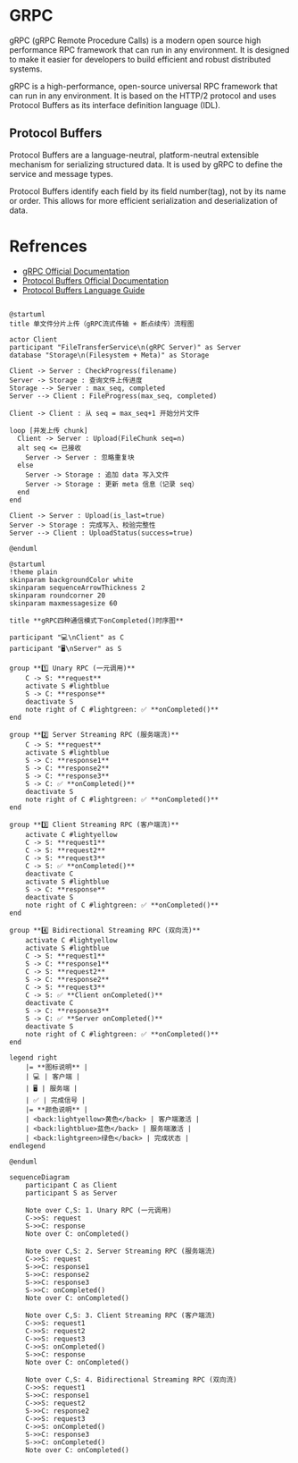 # GRPC
gRPC (gRPC Remote Procedure Calls) is a modern open source high performance RPC framework that can run in any environment. It is designed to make it easier for developers to build efficient and robust distributed systems.

gRPC is a high-performance, open-source universal RPC framework that can run in any environment. It is based on the HTTP/2 protocol and uses Protocol Buffers as its interface definition language (IDL).

## Protocol Buffers 
Protocol Buffers are a language-neutral, platform-neutral extensible mechanism for serializing structured data. It is used by gRPC to define the service and message types.

Protocol Buffers identify each field by its field number(tag), not by its name or order. This allows for more efficient serialization and deserialization of data.

# Refrences
- [gRPC Official Documentation](https://grpc.io/docs/)
- [Protocol Buffers Official Documentation](https://developers.google.com/protocol-buffers/docs/overview)
- [Protocol Buffers Language Guide](https://developers.google.com/protocol-buffers/docs/proto3)

```plantuml

@startuml
title 单文件分片上传（gRPC流式传输 + 断点续传）流程图

actor Client
participant "FileTransferService\n(gRPC Server)" as Server
database "Storage\n(Filesystem + Meta)" as Storage

Client -> Server : CheckProgress(filename)
Server -> Storage : 查询文件上传进度
Storage --> Server : max_seq, completed
Server --> Client : FileProgress(max_seq, completed)

Client -> Client : 从 seq = max_seq+1 开始分片文件

loop [并发上传 chunk]
  Client -> Server : Upload(FileChunk seq=n)
  alt seq <= 已接收
    Server -> Server : 忽略重复块
  else
    Server -> Storage : 追加 data 写入文件
    Server -> Storage : 更新 meta 信息（记录 seq）
  end
end

Client -> Server : Upload(is_last=true)
Server -> Storage : 完成写入、校验完整性
Server --> Client : UploadStatus(success=true)

@enduml

```

```plantuml
@startuml
!theme plain
skinparam backgroundColor white
skinparam sequenceArrowThickness 2
skinparam roundcorner 20
skinparam maxmessagesize 60

title **gRPC四种通信模式下onCompleted()时序图**

participant "💻\nClient" as C
participant "🖥️\nServer" as S

group **1️⃣ Unary RPC (一元调用)**
    C -> S: **request**
    activate S #lightblue
    S -> C: **response**
    deactivate S
    note right of C #lightgreen: ✅ **onCompleted()**
end

group **2️⃣ Server Streaming RPC (服务端流)**
    C -> S: **request**
    activate S #lightblue
    S -> C: **response1**
    S -> C: **response2**
    S -> C: **response3**
    S -> C: ✅ **onCompleted()**
    deactivate S
    note right of C #lightgreen: ✅ **onCompleted()**
end

group **3️⃣ Client Streaming RPC (客户端流)**
    activate C #lightyellow
    C -> S: **request1**
    C -> S: **request2**
    C -> S: **request3**
    C -> S: ✅ **onCompleted()**
    deactivate C
    activate S #lightblue
    S -> C: **response**
    deactivate S
    note right of C #lightgreen: ✅ **onCompleted()**
end

group **4️⃣ Bidirectional Streaming RPC (双向流)**
    activate C #lightyellow
    activate S #lightblue
    C -> S: **request1**
    S -> C: **response1**
    C -> S: **request2**
    S -> C: **response2**
    C -> S: **request3**
    C -> S: ✅ **Client onCompleted()**
    deactivate C
    S -> C: **response3**
    S -> C: ✅ **Server onCompleted()**
    deactivate S
    note right of C #lightgreen: ✅ **onCompleted()**
end

legend right
    |= **图标说明** |
    | 💻 | 客户端 |
    | 🖥️ | 服务端 |
    | ✅ | 完成信号 |
    |= **颜色说明** |
    | <back:lightyellow>黄色</back> | 客户端激活 |
    | <back:lightblue>蓝色</back> | 服务端激活 |
    | <back:lightgreen>绿色</back> | 完成状态 |
endlegend

@enduml

```

```mermaid
sequenceDiagram
    participant C as Client
    participant S as Server

    Note over C,S: 1. Unary RPC (一元调用)
    C->>S: request
    S->>C: response
    Note over C: onCompleted()

    Note over C,S: 2. Server Streaming RPC (服务端流)
    C->>S: request
    S->>C: response1
    S->>C: response2
    S->>C: response3
    S->>C: onCompleted()
    Note over C: onCompleted()

    Note over C,S: 3. Client Streaming RPC (客户端流)
    C->>S: request1
    C->>S: request2
    C->>S: request3
    C->>S: onCompleted()
    S->>C: response
    Note over C: onCompleted()

    Note over C,S: 4. Bidirectional Streaming RPC (双向流)
    C->>S: request1
    S->>C: response1
    C->>S: request2
    S->>C: response2
    C->>S: request3
    C->>S: onCompleted()
    S->>C: response3
    S->>C: onCompleted()
    Note over C: onCompleted()

```